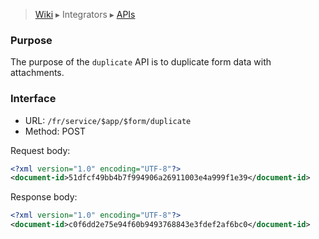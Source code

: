 > [Wiki](Home) ▸ Integrators ▸ [APIs](./Integrators-:-APIs)

### Purpose

The purpose of the `duplicate` API is to duplicate form data with attachments.

### Interface

- URL: `/fr/service/$app/$form/duplicate`
- Method: POST

Request body:

```xml
<?xml version="1.0" encoding="UTF-8"?>
<document-id>51dfcf49bb4b7f994906a26911003e4a999f1e39</document-id>
```

Response body:

```xml
<?xml version="1.0" encoding="UTF-8"?>
<document-id>c0f6dd2e75e94f60b9493768843e3fdef2af6bc0</document-id>
```